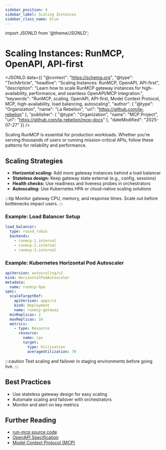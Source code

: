 ```yaml
---
sidebar_position: 4
sidebar_label: Scaling Instances
sidebar_class_name: blue
---
```

import JSONLD from '@theme/JSONLD';

# Scaling Instances: RunMCP, OpenAPI, API-first

<JSONLD data={{
  "@context": "https://schema.org",
  "@type": "TechArticle",
  "headline": "Scaling Instances: RunMCP, OpenAPI, API-first",
  "description": "Learn how to scale RunMCP gateway instances for high-availability, performance, and seamless OpenAPI/MCP integration.",
  "keywords": "RunMCP, scaling, OpenAPI, API-first, Model Context Protocol, MCP, high-availability, load balancing, autoscaling",
  "author": {
    "@type": "Organization",
    "name": "La Rebelion",
    "url": "https://github.com/la-rebelion"
  },
  "publisher": {
    "@type": "Organization",
    "name": "MCP Project",
    "url": "https://github.com/la-rebelion/mcp-docs"
  },
  "dateModified": "2025-07-27"
}} />

Scaling RunMCP is essential for production workloads. Whether you’re serving thousands of users or running mission-critical APIs, follow these patterns for reliability and performance.

## Scaling Strategies
- **Horizontal scaling:** Add more gateway instances behind a load balancer
- **Stateless design:** Keep gateway state external (e.g., config, sessions)
- **Health checks:** Use readiness and liveness probes in orchestrators
- **Autoscaling:** Use Kubernetes HPA or cloud-native scaling solutions

:::tip
Monitor gateway CPU, memory, and response times. Scale out before bottlenecks impact users.
:::

### Example: Load Balancer Setup
```yaml
load_balancer:
  type: round_robin
  backends:
    - runmcp-1.internal
    - runmcp-2.internal
    - runmcp-3.internal
```

### Example: Kubernetes Horizontal Pod Autoscaler
```yaml
apiVersion: autoscaling/v2
kind: HorizontalPodAutoscaler
metadata:
  name: runmcp-hpa
spec:
  scaleTargetRef:
    apiVersion: apps/v1
    kind: Deployment
    name: runmcp-gateway
  minReplicas: 2
  maxReplicas: 10
  metrics:
    - type: Resource
      resource:
        name: cpu
        target:
          type: Utilization
          averageUtilization: 70
```

:::caution
Test scaling and failover in staging environments before going live.
:::

## Best Practices
- Use stateless gateway design for easy scaling
- Automate scaling and failover with orchestrators
- Monitor and alert on key metrics

## Further Reading
- [run-mcp source code](https://github.com/la-rebelion/run-mcp)
- [OpenAPI Specification](https://swagger.io/specification/)
- [Model Context Protocol (MCP)](https://github.com/la-rebelion)
